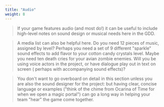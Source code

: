 ```yaml
---
title: "Audio"
weight: 8
---
```


> If your game features audio (and most do!) it can be useful to include high-level notes on sound design or musical
> needs
> here in the GDD.

> A media list can also be helpful here. Do you need 12 pieces of music, assigned by level? Perhaps you need a set of 9
> different "sparkle" sound effects to add flavor to your cotton candy crystals level. Maybe you need ten death cries for
> your avian zombie enemies. Will you be using voice actors in the project, or have dialogue play out in text on screen (
> perhaps with accompanying sound effects)?

> You don't want to go overboard on detail in this section unless you are also the sound designer for the project: but
> having clear, concise language or examples ("think of the chime from Ocarina of Time for when we open a magic portal")
> can go a long way in helping your team "hear" the game come together.
